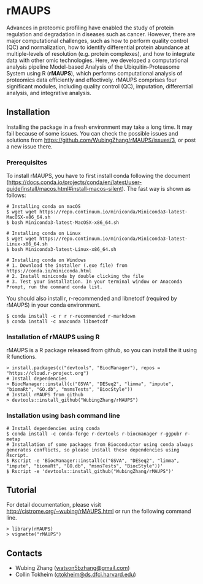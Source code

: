 # rMAUPS

Advances in proteomic profiling have enabled the study of protein regulation and degradation in diseases such as cancer. However, there are major computational challenges, such as how to perform quality control (QC) and normalization, how to identify differential protein abundance at multiple-levels of resolution (e.g. protein complexes), and how to integrate data with other omic technologies. Here, we developed a computational analysis pipeline Model-based Analysis of the Ubiquitin-Proteasome System using R (**rMAUPS**), which performs computational analysis of proteomics data efficiently and effectively. rMAUPS comprises four significant modules, including quality control (QC), imputation, differential analysis, and integrative analysis.

## Installation
Installing the package in a fresh environment may take a long time. It may fail because of some issues. You can check the possible issues and solutions from https://github.com/WubingZhang/rMAUPS/issues/3, or post a new issue there.

### Prerequisites
To install rMAUPS, you have to first install conda following the document (https://docs.conda.io/projects/conda/en/latest/user-guide/install/macos.html#install-macos-silent).  The fast way is shown as follows:  

```
# Installing conda on macOS
$ wget wget https://repo.continuum.io/miniconda/Miniconda3-latest-MacOSX-x86_64.sh
$ bash Miniconda3-latest-MacOSX-x86_64.sh

# Installing conda on Linux
$ wget wget https://repo.continuum.io/miniconda/Miniconda3-latest-Linux-x86_64.sh
$ bash Miniconda3-latest-Linux-x86_64.sh

# Installing conda on Windows
# 1. Download the installer (.exe file) from https://conda.io/miniconda.html
# 2. Install miniconda by double clicking the file
# 3. Test your installation. In your terminal window or Anaconda Prompt, run the command conda list.
```

You should also install r, r-recommended and libnetcdf (required by rMAUPS) in your conda environment.
```
$ conda install -c r r r-recommended r-markdown
$ conda install -c anaconda libnetcdf
```

### Installation of rMAUPS using R
rMAUPS is a R package released from github, so you can install the it using R functions.
```
> install.packages(c("devtools", "BiocManager"), repos = "https://cloud.r-project.org")
# Install dependencies
> BiocManager::install(c("GSVA", "DESeq2", "limma", "impute", "biomaRt", "GO.db", "msmsTests", "BiocStyle"))
# Install rMAUPS from github
> devtools::install_github("WubingZhang/rMAUPS")
```

### Installation using bash command line
```
# Install dependencies using conda
$ conda install -c conda-forge r-devtools r-biocmanager r-ggpubr r-metap
# Installation of some packages from Bioconductor using conda always generates conflicts, so please install these dependencies using Rscript.
$ Rscript -e 'BiocManager::install(c("GSVA", "DESeq2", "limma", "impute", "biomaRt", "GO.db", "msmsTests", "BiocStyle"))'
$ Rscript -e 'devtools::install_github("WubingZhang/rMAUPS")'
```

## Tutorial
For detail documentation, please visit http://cistrome.org/~wubing/rMAUPS.html or run the following command line.

```
> library(rMAUPS)
> vignette("rMAUPS")
```


## Contacts

* Wubing Zhang (watson5bzhang@gmail.com)
* Collin Tokheim (ctokheim@ds.dfci.harvard.edu)

